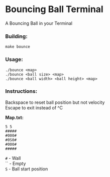 # Bouncing Ball Terminal

A Bouncing Ball in your Terminal

### Building:
`make bounce`

### Usage:
```
./bounce <map>
./bounce <ball size> <map>
./bounce <ball width> <ball height> <map>
```

### Instructions:
Backspace to reset ball position but not velocity  
Escape to exit instead of ^C

**Map.txt:**
```
5 5
#####
#000#
#0S0#
#000#
#####
```
`#` - Wall  
`` - Empty  
`S` - Ball start position
